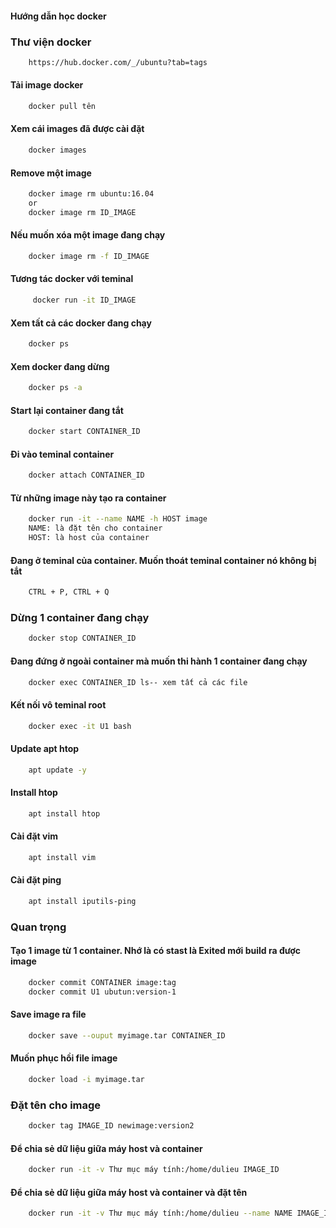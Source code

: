 #### Hướng dẫn học docker
### Thư viện docker
```bash
    https://hub.docker.com/_/ubuntu?tab=tags
```
#### Tải image docker
```bash
    docker pull tên
```
#### Xem cái images đã được cài đặt
```bash
    docker images
```
#### Remove một image
```bash
    docker image rm ubuntu:16.04
    or
    docker image rm ID_IMAGE
```
#### Nếu muốn xóa một image đang chạy
```bash
    docker image rm -f ID_IMAGE
```
#### Tương tác docker với teminal
```bash
     docker run -it ID_IMAGE
```

#### Xem tất cả các docker đang chạy
```bash
    docker ps
```
#### Xem docker đang dừng
```bash
    docker ps -a
```
#### Start lại container đang tắt
```bash
    docker start CONTAINER_ID
```
#### Đi vào teminal container
```bash
    docker attach CONTAINER_ID
```
#### Từ những image này tạo ra container
```bash
    docker run -it --name NAME -h HOST image
    NAME: là đặt tên cho container
    HOST: là host của container
```
#### Đang ở teminal của container. Muốn thoát teminal container nó không bị tắt
```bash
    CTRL + P, CTRL + Q
```
### Dừng 1 container đang chạy
```bash
    docker stop CONTAINER_ID
```
#### Đang đứng ở ngoài container mà muốn thi hành 1 container đang chạy
```bash
    docker exec CONTAINER_ID ls-- xem tất cả các file
```
#### Kết nối vô teminal root
```bash
    docker exec -it U1 bash
```

#### Update apt htop
```bash
    apt update -y
```
#### Install htop
```bash
    apt install htop
```
#### Cài đặt vim
```bash
    apt install vim
```
#### Cài đặt ping
```bash
    apt install iputils-ping
```

### Quan trọng
#### Tạo 1 image từ 1 container. Nhớ là có stast là Exited mới build ra được image
```bash
    docker commit CONTAINER image:tag
    docker commit U1 ubutun:version-1
```
#### Save image ra file
```bash
    docker save --ouput myimage.tar CONTAINER_ID
```
#### Muốn phục hồi file image
```bash
    docker load -i myimage.tar
```
### Đặt tên cho image
```bash
    docker tag IMAGE_ID newimage:version2
```
#### Để chia sẻ dữ liệu giữa máy host và container
```bash
    docker run -it -v Thư mục máy tính:/home/dulieu IMAGE_ID
```
#### Để chia sẻ dữ liệu giữa máy host và container và đặt tên 
```bash
    docker run -it -v Thư mục máy tính:/home/dulieu --name NAME IMAGE_ID
```